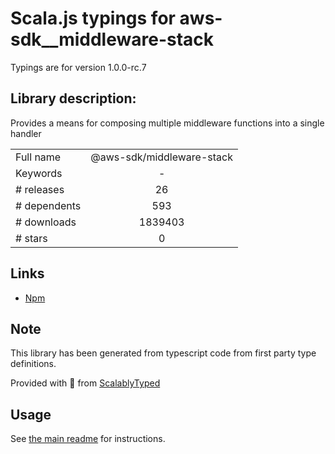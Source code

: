 
# Scala.js typings for aws-sdk__middleware-stack

Typings are for version 1.0.0-rc.7

## Library description:
Provides a means for composing multiple middleware functions into a single handler

|                    |                 |
| ------------------ | :-------------: |
| Full name          | @aws-sdk/middleware-stack |
| Keywords           | - |
| # releases         | 26 |
| # dependents       | 593 |
| # downloads        | 1839403 |
| # stars            | 0 |

## Links
- [Npm](https://www.npmjs.com/package/%40aws-sdk%2Fmiddleware-stack)
    


## Note
This library has been generated from typescript code from first party type definitions.

Provided with :purple_heart: from [ScalablyTyped](https://github.com/oyvindberg/ScalablyTyped)

## Usage
See [the main readme](../../readme.md) for instructions.


